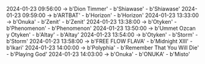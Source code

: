 2024-01-23 09:56:00 -> b'Dion Timmer' - b'Shiawase' - b'Shiawase'
2024-01-23 09:59:00 -> b'ARTBAT' - b'Horizon' - b'Horizon'
2024-01-23 13:33:00 -> b'Onuka' - b'Zenit' - b'Zenit'
2024-01-23 13:38:00 -> b'Otyken' - b'Phenomenon' - b'Phenomenon'
2024-01-23 13:50:00 -> b'Ummet Ozcan y Otyken' - b'Altay' - b'Altay'
2024-01-23 13:54:00 -> b'Otyken' - b'Storm' - b'Storm'
2024-01-23 13:58:00 -> b'FREE FLOW FLAVA' - b'Midnight XIII' - b'Ikari'
2024-01-23 14:00:00 -> b'Polyphia' - b'Remember That You Will Die' - b'Playing God'
2024-01-23 14:03:00 -> b'Onuka' - b'ONUKA' - b'Misto'
